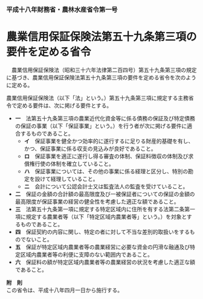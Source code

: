 ### 平成十八年財務省・農林水産省令第一号  
# 農業信用保証保険法第五十九条第三項の要件を定める省令  
　農業信用保証保険法（昭和三十六年法律第二百四号）第五十九条第三項の規定に基づき、農業信用保証保険法第五十九条第三項の要件を定める省令を次のように定める。  
  
農業信用保証保険法（以下「法」という。）第五十九条第三項に規定する主務省令で定める要件は、次に掲げる要件とする。  
* **一**　法第五十九条第三項の農業近代化資金等に係る債務の保証及び特定債務の保証の事業（以下「保証事業」という。）を行う者が次に掲げる要件に適合するものであること。  
	* **イ**　保証事業を健全かつ効率的に遂行するに足りる財産的基礎を有し、かつ、保証事業に係る収支の見込みが良好であること。  
	* **ロ**　保証事業を適正に遂行し得る審査の体制、保証料徴収の体制及び求償権行使の体制を確立していること。  
	* **ハ**　保証事業については、その他の事業に係る経理と区分し、特別の勘定を設けて経理していること。  
	* **ニ**　会計について公認会計士又は監査法人の監査を受けていること。  
* **二**　保証の金額の合計額の最高限度及び一被保証者についての保証の金額の最高限度が保証事業の経営の健全性を考慮した適正な額であること。  
* **三**　法第五十九条第一項に規定する特定区域内に住所を有する法第二条第一項に規定する農業者等（以下「特定区域内農業者等」という。）を対象とするものであること。  
* **四**　保証契約の内容に関し、特定の者に対して不当な差別的取扱いをするものでないこと。  
* **五**　保証が特定区域内農業者等の農業経営に必要な資金の円滑な融通及び特定区域内農業者等の利便に支障のない範囲内であること。  
* **六**　保証料の額が特定区域内農業者等の農業経営の状況を考慮した適正な額であること。  
  
**附　則**  
この省令は、平成十八年四月一日から施行する。  
  
